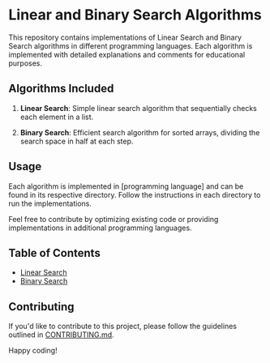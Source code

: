 # Linear and Binary Search Algorithms

This repository contains implementations of Linear Search and Binary Search algorithms in different programming languages. Each algorithm is implemented with detailed explanations and comments for educational purposes.

## Algorithms Included

1. **Linear Search**: Simple linear search algorithm that sequentially checks each element in a list.

2. **Binary Search**: Efficient search algorithm for sorted arrays, dividing the search space in half at each step.

## Usage

Each algorithm is implemented in [programming language] and can be found in its respective directory. Follow the instructions in each directory to run the implementations.

Feel free to contribute by optimizing existing code or providing implementations in additional programming languages.

## Table of Contents

- [Linear Search](linear-search/)
- [Binary Search](binary-search/)

## Contributing

If you'd like to contribute to this project, please follow the guidelines outlined in [CONTRIBUTING.md](CONTRIBUTING.md).

Happy coding!
